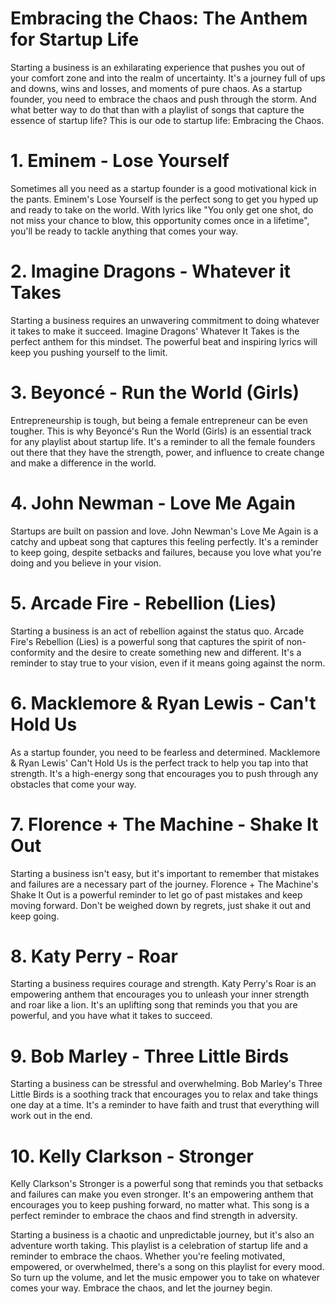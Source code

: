 # Embracing the Chaos: The Anthem for Startup Life

Starting a business is an exhilarating experience that pushes you out of your comfort zone and into the realm of uncertainty. It's a journey full of ups and downs, wins and losses, and moments of pure chaos. As a startup founder, you need to embrace the chaos and push through the storm. And what better way to do that than with a playlist of songs that capture the essence of startup life? This is our ode to startup life: Embracing the Chaos.

# 1. Eminem - Lose Yourself

Sometimes all you need as a startup founder is a good motivational kick in the pants. Eminem's Lose Yourself is the perfect song to get you hyped up and ready to take on the world. With lyrics like "You only get one shot, do not miss your chance to blow, this opportunity comes once in a lifetime", you'll be ready to tackle anything that comes your way.

# 2. Imagine Dragons - Whatever it Takes

Starting a business requires an unwavering commitment to doing whatever it takes to make it succeed. Imagine Dragons' Whatever It Takes is the perfect anthem for this mindset. The powerful beat and inspiring lyrics will keep you pushing yourself to the limit.

# 3. Beyoncé - Run the World (Girls)

Entrepreneurship is tough, but being a female entrepreneur can be even tougher. This is why Beyoncé's Run the World (Girls) is an essential track for any playlist about startup life. It's a reminder to all the female founders out there that they have the strength, power, and influence to create change and make a difference in the world.

# 4. John Newman - Love Me Again

Startups are built on passion and love. John Newman's Love Me Again is a catchy and upbeat song that captures this feeling perfectly. It's a reminder to keep going, despite setbacks and failures, because you love what you're doing and you believe in your vision.

# 5. Arcade Fire - Rebellion (Lies)

Starting a business is an act of rebellion against the status quo. Arcade Fire's Rebellion (Lies) is a powerful song that captures the spirit of non-conformity and the desire to create something new and different. It's a reminder to stay true to your vision, even if it means going against the norm.

# 6. Macklemore & Ryan Lewis - Can't Hold Us

As a startup founder, you need to be fearless and determined. Macklemore & Ryan Lewis' Can't Hold Us is the perfect track to help you tap into that strength. It's a high-energy song that encourages you to push through any obstacles that come your way.

# 7. Florence + The Machine - Shake It Out

Starting a business isn't easy, but it's important to remember that mistakes and failures are a necessary part of the journey. Florence + The Machine's Shake It Out is a powerful reminder to let go of past mistakes and keep moving forward. Don't be weighed down by regrets, just shake it out and keep going.

# 8. Katy Perry - Roar

Starting a business requires courage and strength. Katy Perry's Roar is an empowering anthem that encourages you to unleash your inner strength and roar like a lion. It's an uplifting song that reminds you that you are powerful, and you have what it takes to succeed.

# 9. Bob Marley - Three Little Birds

Starting a business can be stressful and overwhelming. Bob Marley's Three Little Birds is a soothing track that encourages you to relax and take things one day at a time. It's a reminder to have faith and trust that everything will work out in the end.

# 10. Kelly Clarkson - Stronger

Kelly Clarkson's Stronger is a powerful song that reminds you that setbacks and failures can make you even stronger. It's an empowering anthem that encourages you to keep pushing forward, no matter what. This song is a perfect reminder to embrace the chaos and find strength in adversity.

Starting a business is a chaotic and unpredictable journey, but it's also an adventure worth taking. This playlist is a celebration of startup life and a reminder to embrace the chaos. Whether you're feeling motivated, empowered, or overwhelmed, there's a song on this playlist for every mood. So turn up the volume, and let the music empower you to take on whatever comes your way. Embrace the chaos, and let the journey begin.